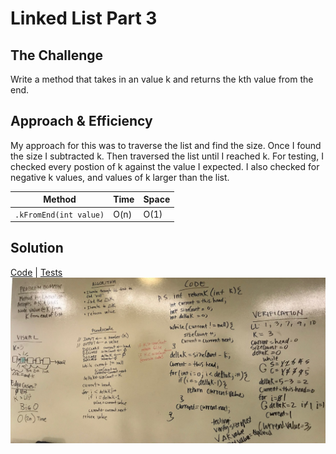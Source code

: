 # Linked List Part 3

## The Challenge
Write a method that takes in an value k and returns the kth value from the end.

## Approach & Efficiency
My approach for this was to traverse the list and find the size. Once I found the size I subtracted k. Then traversed the list until I reached k.
For testing, I checked every postion of k against the value I expected. I also checked for negative k values, and values of k larger than the list.

Method | Time | Space
---- | ---- | ----
`.kFromEnd(int value)` | O(n) | O(1)



## Solution
[Code](../src/main/java/LinkedList) | [Tests](../src/test/java/LinkedList/LinkedListTest.java)
![Linked List kth from end Whiteboard](../assets/linked_list_k_from_end.JPG)
